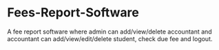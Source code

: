 # Fees-Report-Software
A fee report software where admin can add/view/delete accountant and accountant can add/view/edit/delete student, check due fee and logout.
